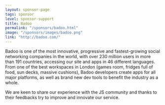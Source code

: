 ```yaml
---
layout: sponsor-page
tags: sponsor
level: sponsor-support
title: Badoo
permalink: "/sponsors/badoo.html"
image: "/sponsors/images/badoo.png"
link: "http://badoo.com/"
---
```


Badoo is one of the most innovative, progressive and fastest-growing social networking companies in the world, with over 230 million users in more than 191 countries, accessing our site and apps in 46 different languages. From one of the best workspaces in London (games room, fridges full of food, sun decks, massive cushions), Badoo developers create apps for all major platforms, as well as brand new dev tools to benefit the industry as a whole.

We are keen to share our experience with the JS community and thanks to their feedbacks try to improve and innovate our service.
